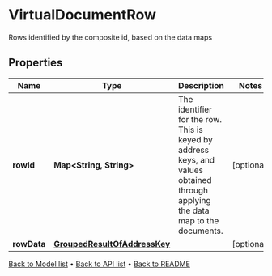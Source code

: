

# VirtualDocumentRow

Rows identified by the composite id, based on the data maps

## Properties

| Name | Type | Description | Notes |
|------------ | ------------- | ------------- | -------------|
|**rowId** | **Map&lt;String, String&gt;** | The identifier for the row. This is keyed by address keys, and values obtained through applying the data map to the documents. |  [optional] |
|**rowData** | [**GroupedResultOfAddressKey**](GroupedResultOfAddressKey.md) |  |  [optional] |



[Back to Model list](../README.md#documentation-for-models) &#8226; [Back to API list](../README.md#documentation-for-api-endpoints) &#8226; [Back to README](../README.md)


